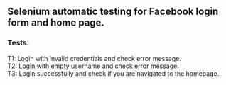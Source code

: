## Selenium automatic testing for Facebook login form and home page.</br>
### Tests: </br>
T1: Login with invalid credentials and check error message. </br>
T2: Login with empty username and check error message. </br>
T3: Login successfully and check if you are navigated to the homepage. </br>
